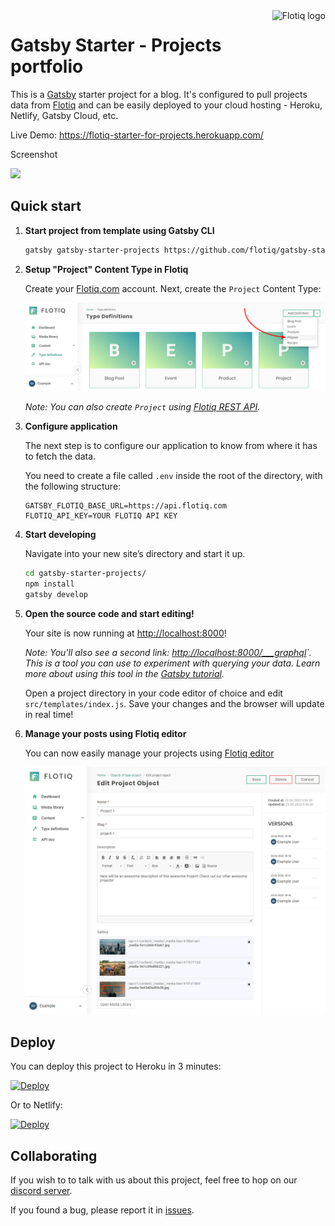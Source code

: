 <a href="https://flotiq.com/">
    <img src="https://editor.flotiq.com/fonts/fq-logo.svg" alt="Flotiq logo" title="Flotiq" align="right" height="60" />
</a>

Gatsby Starter - Projects portfolio
========================

This is a [Gatsby](https://gatsbyjs.org) starter project for a blog. It's configured to pull projects data from [Flotiq](https://flotiq.com) and can be easily deployed to your cloud hosting - Heroku, Netlify, Gatsby Cloud, etc.

Live Demo: https://flotiq-starter-for-projects.herokuapp.com/

Screenshot

<img src="https://github.com/flotiq/gatsby-starter-projects/raw/master/docs/flotiq-starter-projects.png" width=480 />

## Quick start

1. **Start project from template using Gatsby CLI**
    
    ```bash
    gatsby gatsby-starter-projects https://github.com/flotiq/gatsby-starter-projects
    ```
   
1. **Setup "Project" Content Type in Flotiq**

   Create your [Flotiq.com](https://flotiq.com) account. Next, create the `Project` Content Type:

   ![Blog Post content type in flotiq](docs/create-definition-project.png)
    
   _Note: You can also create `Project` using [Flotiq REST API](https://flotiq.com/docs/API/)._ 

1. **Configure application**

    The next step is to configure our application to know from where it has to fetch the data.
       
    You need to create a file called `.env` inside the root of the directory, with the following structure:

    ```
    GATSBY_FLOTIQ_BASE_URL=https://api.flotiq.com
    FLOTIQ_API_KEY=YOUR FLOTIQ API KEY
    ```

1.  **Start developing**

    Navigate into your new site’s directory and start it up.

    ```sh
    cd gatsby-starter-projects/
    npm install
    gatsby develop
    ```
   
1.  **Open the source code and start editing!**
    
    Your site is now running at [http://localhost:8000](http://localhost:8000)!
    
    _Note: You'll also see a second link: _[http://localhost:8000/___graphql](http://localhost:8000/___graphql)`_. This is a tool you can use to experiment with querying your data. Learn more about using this tool in the [Gatsby tutorial](https://www.gatsbyjs.org/tutorial/part-five/#introducing-graphiql)._
    
    Open a project directory in your code editor of choice and edit `src/templates/index.js`. Save your changes and the browser will update in real time!

1. **Manage your posts using Flotiq editor**
      
    You can now easily manage your projects using [Flotiq editor](https://editor.flotiq.com)
    
    ![Managing posts using Flotiq](docs/manage-projects.png)

## Deploy

  You can deploy this project to Heroku in 3 minutes:

  [![Deploy](https://www.herokucdn.com/deploy/button.svg)](https://heroku.com/deploy?template=https://github.com/flotiq/gatsby-starter-projects)
  
  Or to Netlify:
  
  [![Deploy](https://www.netlify.com/img/deploy/button.svg)](https://app.netlify.com/start/deploy?repository=https://github.com/flotiq/gatsby-starter-projects)


## Collaborating

   If you wish to to talk with us about this project, feel free to hop on our [discord server](https://discord.gg/FwXcHnX).
   
   If you found a bug, please report it in [issues](https://github.com/flotiq/gatsby-starter-blog/issues).
